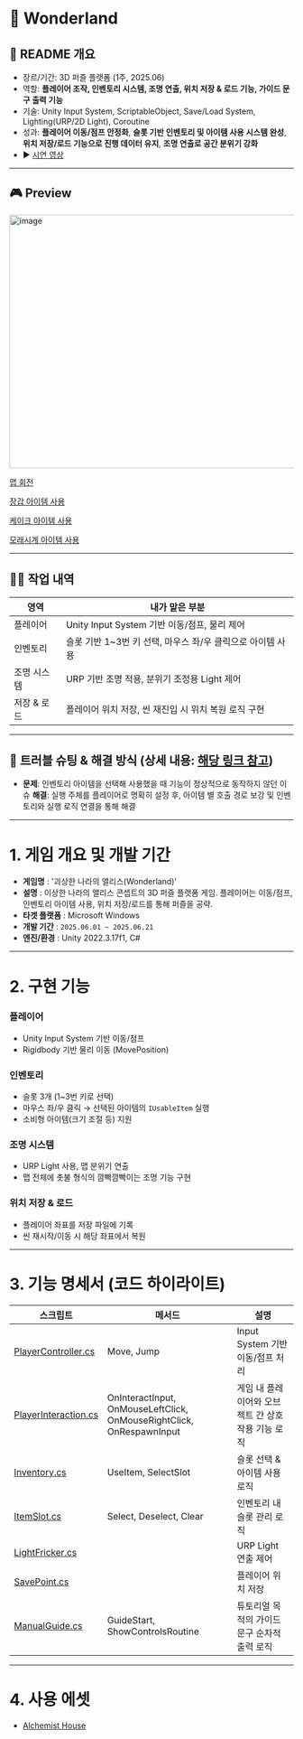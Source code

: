 # 🐇 Wonderland

## 🔎 README 개요
- 장르/기간: 3D 퍼즐 플랫폼 (1주, 2025.06)
- 역할: **플레이어 조작, 인벤토리 시스템, 조명 연출, 위치 저장 & 로드 기능, 가이드 문구 출력 기능**
- 기술: Unity Input System, ScriptableObject, Save/Load System, Lighting(URP/2D Light), Coroutine
- 성과: **플레이어 이동/점프 안정화**, **슬롯 기반 인벤토리 및 아이템 사용 시스템 완성**,  
  **위치 저장/로드 기능으로 진행 데이터 유지**, **조명 연출로 공간 분위기 강화**
- ▶️ [시연 영상](https://drive.google.com/file/d/13P6lxGPXSjomlvTmESlo4HdzRF8pPvOT/view?usp=drive_link)

---

## 🎮 Preview
<img width="808" height="449" alt="image" src="https://github.com/user-attachments/assets/63b14f4b-65a3-4f1f-88dc-c0c35f6a2e49" />


[맵 회전](https://www.youtube.com/watch?v=m8gV3JLoujg&t=1s)

[장갑 아이템 사용](https://www.youtube.com/watch?v=_2X0z7_6pKg)

[케이크 아이템 사용](https://www.youtube.com/watch?v=tuTkrrDmda8)

[모래시계 아이템 사용](https://www.youtube.com/watch?v=byBp0D_e7UQ&t=1s)

---

## 🙋‍♂️ 작업 내역
| 영역 | 내가 맡은 부분 |
|---|---|
| 플레이어 | Unity Input System 기반 이동/점프, 물리 제어 |
| 인벤토리 | 슬롯 기반 1~3번 키 선택, 마우스 좌/우 클릭으로 아이템 사용 |
| 조명 시스템 | URP 기반 조명 적용, 분위기 조정용 Light 제어 |
| 저장 & 로드 | 플레이어 위치 저장, 씬 재진입 시 위치 복원 로직 구현 |

---

## 🧩 트러블 슈팅 & 해결 방식 (상세 내용: [해당 링크 참고](https://velog.io/@character453/%EB%B3%B8%EC%BA%A0%ED%94%84-7%EC%A3%BC%EC%B0%A8-%EC%9D%B8%EB%B2%A4%ED%86%A0%EB%A6%AC-%EC%95%84%EC%9D%B4%ED%85%9C-%EC%82%AC%EC%9A%A9-%EC%8B%9C-%EB%8C%80%EC%83%81-%EB%AF%B8%EC%97%B0%EA%B2%B0%EB%90%98%EB%8A%94-%EC%9D%B4%EC%8A%88))
- **문제**: 인벤토리 아이템을 선택해 사용했을 때 기능이 정상적으로 동작하지 않던 이슈
  **해결**: 실행 주체를 플레이어로 명확히 설정 후, 아이템 별 호출 경로 보강 및 인벤토리와 실행 로직 연결을 통해 해결
  
---

# 1. 게임 개요 및 개발 기간

- **게임명** : '괴상한 나라의 앨리스(Wonderland)'
- **설명** : 이상한 나라의 앨리스 콘셉트의 3D 퍼즐 플랫폼 게임. 플레이어는 이동/점프, 인벤토리 아이템 사용, 위치 저장/로드를 통해 퍼즐을 공략.
- **타겟 플랫폼** : Microsoft Windows
- **개발 기간** : `2025.06.01 ~ 2025.06.21`
- **엔진/환경** : Unity 2022.3.17f1, C#

---

# 2. 구현 기능

### 플레이어
- Unity Input System 기반 이동/점프
- Rigidbody 기반 물리 이동 (MovePosition)

### 인벤토리
- 슬롯 3개 (1~3번 키로 선택)
- 마우스 좌/우 클릭 → 선택된 아이템의 `IUsableItem` 실행
- 소비형 아이템(크기 조절 등) 지원

### 조명 시스템
- URP Light 사용, 맵 분위기 연출
- 맵 전체에 촛불 형식의 깜빡깜빡이는 조명 기능 구현

### 위치 저장 & 로드
- 플레이어 좌표를 저장 파일에 기록
- 씬 재시작/이동 시 해당 좌표에서 복원

---

# 3. 기능 명세서 (코드 하이라이트)

| 스크립트 | 메서드 | 설명 |
|---|---|---|
| [PlayerController.cs](https://github.com/ParkJWoo/Portfolio_Public/blob/main/Wonderland/CodeSamples/1.%20Player/PlayerController.cs) | Move, Jump | Input System 기반 이동/점프 처리 |
| [PlayerInteraction.cs](https://github.com/ParkJWoo/Portfolio_Public/blob/main/Wonderland/CodeSamples/1.%20Player/PlayerInteraction.cs) | OnInteractInput, OnMouseLeftClick, OnMouseRightClick, OnRespawnInput | 게임 내 플레이어와 오브젝트 간 상호작용 기능 로직 |
| [Inventory.cs](https://github.com/ParkJWoo/Portfolio_Public/blob/main/Wonderland/CodeSamples/2.%20UIs/Inventory/Inventory.cs) | UseItem, SelectSlot | 슬롯 선택 & 아이템 사용 로직 |
| [ItemSlot.cs](https://github.com/ParkJWoo/Portfolio_Public/blob/main/Wonderland/CodeSamples/2.%20UIs/ItemSlot/ItemSlot.cs) | Select, Deselect, Clear | 인벤토리 내 슬롯 관리 로직 |
| [LightFricker.cs](https://github.com/ParkJWoo/Portfolio_Public/blob/main/Wonderland/CodeSamples/5.%20Lighting/LightFricker.cs) |  | URP Light 연출 제어 |
| [SavePoint.cs](https://github.com/ParkJWoo/Portfolio_Public/blob/main/Wonderland/CodeSamples/3.%20SaveLoad/SavePoint.cs) |  | 플레이어 위치 저장 |
| [ManualGuide.cs](https://github.com/ParkJWoo/Portfolio_Public/blob/main/Wonderland/CodeSamples/4.%20Guide/ManualGuide.cs) | GuideStart, ShowControlsRoutine | 튜토리얼 목적의 가이드 문구 순차적 출력 로직 |


---

# 4. 사용 에셋
- [Alchemist House](https://assetstore.unity.com/packages/3d/environments/alchemist-house-112442?srsltid=AfmBOoqyE0zWxdF3Ju8wHoGMm0KliWHVeekSHbuZd3MQfvzx1vCZy58X)
